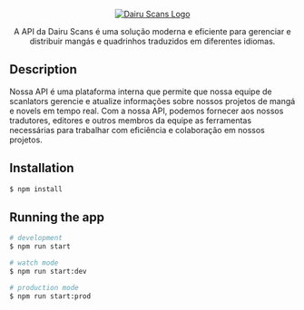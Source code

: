 <p align="center">
  <a href="https://dairuscans.wordpress.com" target="blank"><img src="https://dairuscans.files.wordpress.com/2023/04/dairu-logo-8.png?w=250" alt="Dairu Scans Logo" /></a>
</p>

  <p align="center">A API da Dairu Scans é uma solução moderna e eficiente para gerenciar e distribuir mangás e quadrinhos traduzidos em diferentes idiomas.</p>

## Description

Nossa API é uma plataforma interna que permite que nossa equipe de scanlators gerencie e atualize informações sobre nossos projetos de mangá e novels em tempo real. Com a nossa API, podemos fornecer aos nossos tradutores, editores e outros membros da equipe as ferramentas necessárias para trabalhar com eficiência e colaboração em nossos projetos.

## Installation

```bash
$ npm install
```

## Running the app

```bash
# development
$ npm run start

# watch mode
$ npm run start:dev

# production mode
$ npm run start:prod
```
